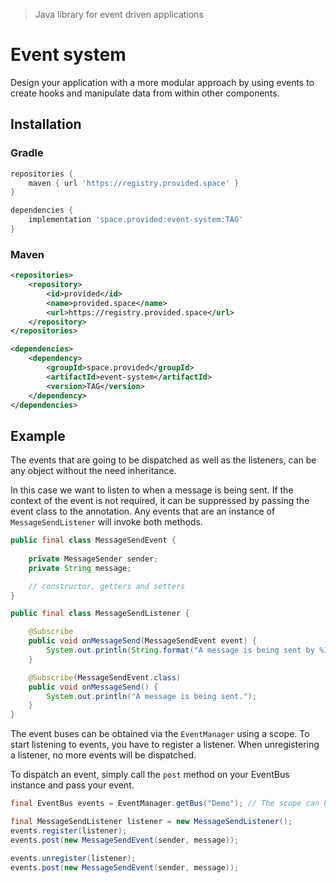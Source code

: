 > Java library for event driven applications

# Event system

Design your application with a more modular approach by using events to create hooks and manipulate data from within other components.

## Installation

### Gradle
```groovy
repositories {
    maven { url 'https://registry.provided.space' }
}

dependencies {
    implementation 'space.provided:event-system:TAG'
}
```

### Maven
```xml
<repositories>
    <repository>
        <id>provided</id>
        <name>provided.space</name>
        <url>https://registry.provided.space</url>
    </repository>
</repositories>

<dependencies>
    <dependency>
        <groupId>space.provided</groupId>
        <artifactId>event-system</artifactId>
        <version>TAG</version>
    </dependency>
</dependencies>
```

## Example

The events that are going to be dispatched as well as the listeners, can be any object without the need inheritance.

In this case we want to listen to when a message is being sent. If the context of the event is not required, it can be suppressed by passing the event class to the annotation. Any events that are an instance of `MessageSendListener` will invoke both methods.
```java
public final class MessageSendEvent {
    
    private MessageSender sender;
    private String message;

    // constructor, getters and setters
}

public final class MessageSendListener {

    @Subscribe
    public void onMessageSend(MessageSendEvent event) {
        System.out.println(String.format("A message is being sent by %1$s.", event.getSender().getUUID()));
    }

    @Subscribe(MessageSendEvent.class)
    public void onMessageSend() {
        System.out.println("A message is being sent.");
    }
}
```

The event buses can be obtained via the `EventManager` using a scope. To start listening to events, you have to register a listener. When unregistering a listener, no more events will be dispatched.

To dispatch an event, simply call the `post` method on your EventBus instance and pass your event.
```java
final EventBus events = EventManager.getBus("Demo"); // The scope can be either a String or a Class

final MessageSendListener listener = new MessageSendListener();
events.register(listener);
events.post(new MessageSendEvent(sender, message));

events.unregister(listener);
events.post(new MessageSendEvent(sender, message));
```